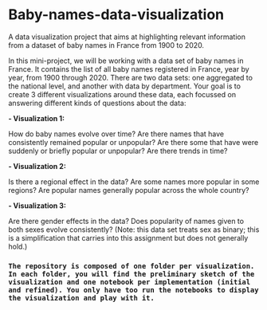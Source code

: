 # Baby-names-data-visualization
A data visualization project that aims at highlighting relevant information from a dataset of baby names in France from 1900 to 2020.

In this mini-project, we will be working with a data set of baby names in France. It contains the list of all baby names registered in France, year by year, from 1900 through 2020. There are two data sets: one aggregated to the national level, and another with data by department. Your goal is to create 3 different visualizations around these data, each focussed on answering different kinds of questions about the data:

**- Visualization 1:**

How do baby names evolve over time? Are there names that have consistently remained popular or unpopular? Are there some that have were suddenly or briefly popular or unpopular? Are there trends in time?

**- Visualization 2:**

Is there a regional effect in the data? Are some names more popular in some regions? Are popular names generally popular across the whole country?


**- Visualization 3:**

Are there gender effects in the data? Does popularity of names given to both sexes evolve consistently? (Note: this data set treats sex as binary; this is a simplification that carries into this assignment but does not generally hold.)

### `The repository is composed of one folder per visualization. In each folder, you will find the preliminary sketch of the visualization and one notebook per implementation (initial and refined). You only have too run the notebooks to display the visualization and play with it.`
